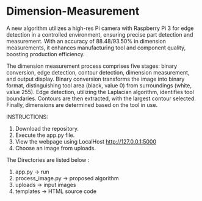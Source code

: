 # Dimension-Measurement
A new algorithm utilizes a high-res Pi camera with Raspberry Pi 3 for edge detection in a controlled environment, ensuring precise part detection and measurement. With an accuracy of 88.48/93.50% in dimension measurements, it enhances manufacturing tool and component quality, boosting production efficiency.

The dimension measurement process comprises five stages: binary conversion, edge detection, contour detection, dimension measurement, and output display. Binary conversion transforms the image into binary format, distinguishing tool area (black, value 0) from surroundings (white, value 255). Edge detection, utilizing the Laplacian algorithm, identifies tool boundaries. Contours are then extracted, with the largest contour selected. Finally, dimensions are determined based on the tool in use.

INSTRUCTIONS:

1. Download the repository.
2. Execute the app.py file.
3. View the webpage using LocalHost http://127.0.0.1:5000
4. Choose an image from uploads.

The Directories are listed below :

1. app.py -> run
2. process_image.py -> proposed algorithm
3. uploads -> input images
4. templates -> HTML source code
